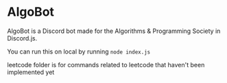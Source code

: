# AlgoBot
AlgoBot is a Discord bot made for the Algorithms & Programming Society in Discord.js.

You can run this on local by running `node index.js`

leetcode folder is for commands related to leetcode that haven't been implemented yet

